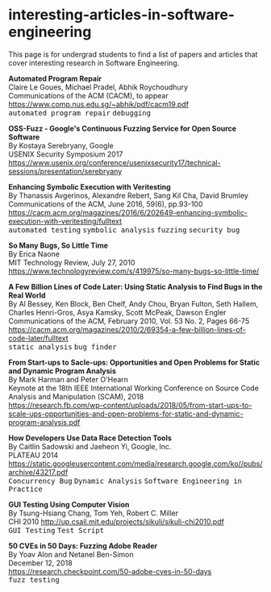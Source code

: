 # interesting-articles-in-software-engineering

This page is for undergrad students to find a list of papers and articles that 
cover interesting research in Software Engineering. 
<!-- Hope that it can be a place for them to find the rabbit and take down the hole. -->

**Automated Program Repair**  
Claire Le Goues, Michael Pradel, Abhik Roychoudhury  
Communications of the ACM (CACM), to appear  
https://www.comp.nus.edu.sg/~abhik/pdf/cacm19.pdf  
<kbd>automated program repair</kbd> <kbd>debugging</kbd>  

**OSS-Fuzz - Google's Continuous Fuzzing Service for Open Source Software**  
By Kostaya Serebryany, Google  
USENIX Security Symposium 2017  
https://www.usenix.org/conference/usenixsecurity17/technical-sessions/presentation/serebryany

**Enhancing Symbolic Execution with Veritesting**  
By Thanassis Avgerinos, Alexandre Rebert, Sang Kil Cha, David Brumley  
Communications of the ACM, June 2016, 59(6), pp.93-100  
https://cacm.acm.org/magazines/2016/6/202649-enhancing-symbolic-execution-with-veritesting/fulltext  
<kbd>automated testing</kbd> <kbd>symbolic analysis</kbd> <kbd>fuzzing</kbd> <kbd>security bug</kbd>  

**So Many Bugs, So Little Time**  
By Erica Naone  
MIT Technology Review, July 27, 2010  
https://www.technologyreview.com/s/419975/so-many-bugs-so-little-time/

**A Few Billion Lines of Code Later: Using Static Analysis to Find Bugs in the Real World**  
By Al Bessey, Ken Block, Ben Chelf, Andy Chou, Bryan Fulton, Seth Hallem, Charles Henri-Gros, Asya Kamsky, Scott McPeak, Dawson Engler   
Communications of the ACM, February 2010, Vol. 53 No. 2, Pages 66-75  
https://cacm.acm.org/magazines/2010/2/69354-a-few-billion-lines-of-code-later/fulltext  
<kbd>static analysis</kbd> <kbd>bug finder</kbd>

**From Start-ups to Sacle-ups: Opportunities and Open Problems for Static and Dynamic Program Analysis**  
By Mark Harman and Peter O'Hearn  
Keynote at the 18th IEEE International Working Conference on Source Code Analysis and Manipulation (SCAM), 2018  
https://research.fb.com/wp-content/uploads/2018/05/from-start-ups-to-scale-ups-opportunities-and-open-problems-for-static-and-dynamic-program-analysis.pdf  

**How Developers Use Data Race Detection Tools**  
By Caitlin Sadowski and Jaeheon Yi, Google, Inc.  
PLATEAU 2014  
https://static.googleusercontent.com/media/research.google.com/ko//pubs/archive/43217.pdf  
<kbd>Concurrency Bug</kbd> <kbd>Dynamic Analysis</kbd> <kbd>Software Engineering in Practice</kbd>

**GUI Testing Using Computer Vision**  
By Tsung-Hsiang Chang, Tom Yeh, Robert C. Miller  
CHI 2010
http://up.csail.mit.edu/projects/sikuli/sikuli-chi2010.pdf  
<kbd>GUI Testing</kbd> <kbd> Test Script </kbd>

**50 CVEs in 50 Days: Fuzzing Adobe Reader**  
By Yoav Alon and Netanel Ben-Simon  
December 12, 2018  
https://research.checkpoint.com/50-adobe-cves-in-50-days  
<kbd>fuzz testing</kbd>

